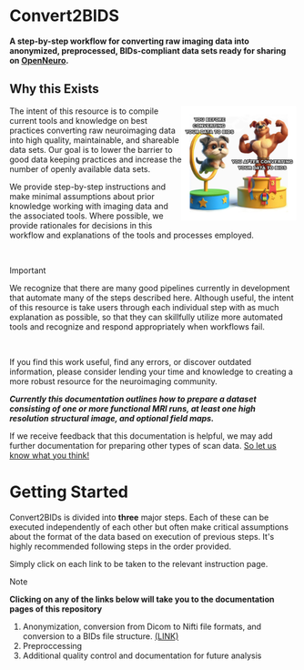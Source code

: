 # Convert2BIDS

**A step-by-step workflow for converting raw imaging data into anonymized, preprocessed, BIDs-compliant data sets ready for sharing on [OpenNeuro](https://openneuro.org/).**

## Why this Exists

<img align="right" width="40%" src="./assets/images/landing/benefit-of-using-BIDS.png">

The intent of this resource is to compile current tools and knowledge on best practices converting raw neuroimaging data into high quality, maintainable, and shareable data sets. Our goal is to lower the barrier to good data keeping practices and increase the number of openly available data sets.

We provide step-by-step instructions and make minimal assumptions about prior knowledge working with imaging data and the associated tools. Where possible, we provide rationales for decisions in this workflow and explanations of the tools and processes employed.

<br>

> [!IMPORTANT]  
> We recognize that there are many good pipelines currently in development that automate many of the steps described here. Although useful, the intent of this resource is take users through each individual step with as much explanation as possible, so that they can skillfully utilize more automated tools and recognize and respond appropriately when workflows fail.

<br>

If you find this work useful, find any errors, or discover outdated information, please consider lending your time and knowledge to creating a more robust resource for the neuroimaging community.

***Currently this documentation outlines how to prepare a dataset consisting of one or more functional MRI runs, at least one high resolution structural image, and optional field maps.***

If we receive feedback that this documentation is helpful, we may add further documentation for preparing other types of scan data. [So let us know what you think!](../../discussions)

# Getting Started
Convert2BIDs is divided into **three** major steps. Each of these can be executed independently of each other but often make critical assumptions about the format of the data based on execution of previous steps. It's highly recommended following steps in the order provided. 

Simply click on each link to be taken to the relevant instruction page.

> [!NOTE]
> **Clicking on any of the links below will take you to the documentation pages of this repository**


1. Anonymization, conversion from Dicom to Nifti file formats, and conversion to a BIDs file structure. [(LINK)](https://heuristicwondering.github.io/convert2BIDS-fMRI/docs/STEP-1_file-conversion/Making%20the%20BIDs%20structure.html)
2. Preproccessing
3. Additional quality control and documentation for future analysis
